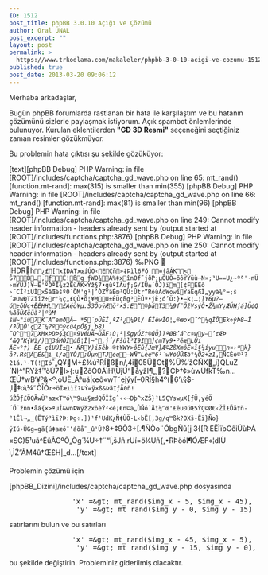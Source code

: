 ```yaml
---
ID: 1512
post_title: phpBB 3.0.10 Açığı ve Çözümü
author: Oral ÜNAL
post_excerpt: ""
layout: post
permalink: >
  https://www.trkodlama.com/makaleler/phpbb-3-0-10-acigi-ve-cozumu-1512.html
published: true
post_date: 2013-03-20 09:06:12
---
```

Merhaba arkadaşlar,

Bugün phpBB forumlarda rastlanan bir hata ile karşılaştım ve bu hatanın çözümünü sizlerle paylaşmak istiyorum. Açık spambot önlemlerinde bulunuyor. Kurulan eklentilerden <strong>"GD 3D Resmi"</strong> seçeneğini seçtiğiniz zaman resimler gözükmüyor.

Bu problemin hata çıktısı şu şekilde gözüküyor:

[text][phpBB Debug] PHP Warning: in file [ROOT]/includes/captcha/captcha_gd_wave.php on line 65: mt_rand() [function.mt-rand]: max(315) is smaller than min(355)
[phpBB Debug] PHP Warning: in file [ROOT]/includes/captcha/captcha_gd_wave.php on line 66: mt_rand() [function.mt-rand]: max(81) is smaller than min(96)
[phpBB Debug] PHP Warning: in file [ROOT]/includes/captcha/captcha_gd_wave.php on line 249: Cannot modify header information - headers already sent by (output started at [ROOT]/includes/functions.php:3876)
[phpBB Debug] PHP Warning: in file [ROOT]/includes/captcha/captcha_gd_wave.php on line 250: Cannot modify header information - headers already sent by (output started at [ROOT]/includes/functions.php:3876)
‰PNG  IHDRh<code>¿£[xIDATxœíÚO‹EÇñ»‡Þìl6Fð =(âÁK&lt; Š7B…‚ƒÉ!ßg_ƒWO¾A%‡xînOf˜jðP;µÕUÕ=õôŸÝüù~N»;³U==U¿~ºª'·nÜ›mŸUJ)¥–Ë'ºÒªÎ¾z2ÊùAK×Yž§7•gùºÍÃuƒ;G/IÚ±´ÖJ)ïm[¢FËEô ›˜CÍ²iU­ÌxŠâŒèšº0´ÖM'g¹|’ÒZŸãÉœ³QU:Ûtr”RóùÁöWowîÝäEqÆÌ„yyà¾°=;š´æUwÐTZïîž÷r'¼ç„£ÇÒ•ö¦¥MU±ÉÜçßg³ÈÛª•jÈ;ó’Ö:}•–k¦…¦_]Y6µ?—ó÷ôÚc+ËÈHHL/£Aéö¥µ.Š3ÕoÿÆö³×S:E“®þäT3¼9f¯Õž¥sýÔ•Ž¾mY¿ÆÚHjá]Ü¢Q%âåÚÆëüà²|ºùM šN~&quot;ïü7K¨A”emðÅ– *5´pÛÈÍ¸ªZ¹¿_¼9l_/ ÉÍëwÌO¦„®œo×¯^½qÌÕEk÷ýÞ8–Î /ªÜÒ'çZ¯¼?º©ýcû4pÓ§j¸þ8) ˜Q^™7XM×ÞDÞ§3C¤9VéUÃ¬ÖÃF›û¡²|šgyÓZ†®úÖ})ªØB’á^c¤wy–’¢ÆÞ ‘&amp;Q“K{Wì/)3áMÖÌúß¦Ï|~°,j´/Fšùl³I9I]¢mTy9•²êæLÛi	ÃÈ«°†­)–ËE–çîUÚÎ±•—ÑRY)i5êb–®t¥WY&gt;­ôÊû{Jœ¥}Æ©ZßXmôÊ×ï§¼íyun¤›ªk}å?.RšÁÉ&amp;ì_l/aYÒ];Ûµn\TJëq–WÑ“Léë™6¹´w¥óÚÛÆà°¼Õ2+z1_,ÑCÊó©¹?21á.¹·T(!Ió</code>ˆ„Q¥M+£¾ú³RÍßn/‚4i05ÜOt%Ü%‘žCÑX„i}QLuZ´N)^”RYž‡™òÚ7I»{:uŽôÔ0ÂìH\ÜjÚ“åyžI¶„‚?CÞ†¢»ùwÜfkT‰n…ŒÚ†wB‘¥º&amp;×º;oUÈ_Ãªuä|œô«wT˜ejýy[–0RÎ§h­4º(6’\§$-¸l‡o\¾˜ÒÎÓ<code>r÷öÏæììï?ÞÝ=ÿ×ß&amp;ÞãIƒÃ0ñ!úŽÓƒ£ÖQÃwÙ²aœxT™ó\™9u±§ædQÕÎÍgˆ‹‹¬Dþ^xZŠ}²L5ÇYswµX[ƒÜ‚yéÖ´Õ˜žnn•åá{×&gt;ªµÎ&amp;wnÞWýž2xôèŸ²&lt;é¡€n©a„ÙÑóˆÄî¼^œ'£êuÐúŒ5ÝÇ©Ø€‹ŽÎ£Õå†ñ-²1Ël¬„_(ËTý³ìï?Þ:Þg÷.])¹f¹UdK¿Ñ‡ÙÖ-L‹bË[,3g/q™ßk?OXš-Ëï}Ño}ÿIú›ÛGg=gã{ú‡aæó¨‘áõå¯_û¹Ú?</code>8+¢9Õ3÷[.¶ÑÒo¨ÓbgÑû[j 3{[R EËÌïpCêiÚùÞÁ «SC)5¹uã^ÊûÂGºÕ„Òg´¼U÷‡¨“Í‚šJñ:rUí=ö¼Uñ{,•RÞöól¶ÓÆF«¦dIÙ ì,ÌŽ”ÂM4û†Œ£H|_d…[/text]

Problemin çözümü için

[phpBB_Dizini]/includes/captcha/captcha_gd_wave.php</strong> dosyasında

<pre class="lang:php decode:1 " >				'x' =&amp;gt; mt_rand($img_x - 5, $img_x - 45),
				'y' =&amp;gt; mt_rand($img_y - 0, $img_y - 15)</pre>

satırlarını bulun ve bu satırları

<pre class="lang:php decode:1 " >				'x' =&amp;gt; mt_rand($img_x - 45, $img_x - 5),
				'y' =&amp;gt; mt_rand($img_y - 15, $img_y - 0),</pre>

bu şekilde değiştirin. Probleminiz giderilmiş olacaktır.